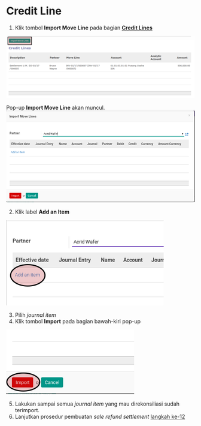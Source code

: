 # Credit Line

1. Klik tombol **Import Move Line** pada bagian **[Credit Lines](./penjelasan.md#bagian-debit-line)**

![](../../img/sale-refund-settlement/tombol-import-move-credit-line.png)

Pop-up **Import Move Line** akan muncul.
![](../../img/sale-refund-settlement/pop-up-import-move-line.png)

2. Klik label **Add an Item**

![](../../img/sale-refund-settlement/pop-up-import-move-line-add-item.png)

3. Pilih *journal item*
4. Klik tombol **Import** pada bagian bawah-kiri pop-up

![](../../img/sale-refund-settlement/pop-up-import-move-line-tombol-import.png)

5. Lakukan sampai semua *journal item* yang mau direkonsiliasi sudah terimport.
6. Lanjutkan prosedur pembuatan *sale refund settlement* [langkah ke-12](./membuat.md#langkah-12)
